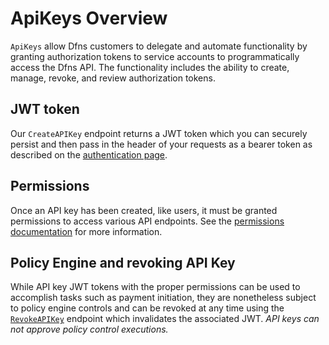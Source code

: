 # ApiKeys Overview

`ApiKeys` allow Dfns customers to delegate and automate functionality by granting authorization tokens to service accounts to programmatically access the Dfns API. The functionality includes the ability to create, manage, revoke, and review authorization tokens.

## JWT token

Our `CreateAPIKey` endpoint returns a JWT token which you can securely persist and then pass in the header of your requests as a bearer token as described on the [authentication page](../../getting-started/authentication-authorization.md).

## Permissions

Once an API key has been created, like users, it must be granted permissions to access various API endpoints. See the [permissions documentation](../../in-development/permissions/) for more information.&#x20;

## Policy Engine and revoking API Key

While API key JWT tokens with the proper permissions can be used to accomplish tasks such as payment initiation, they are nonetheless subject to policy engine controls and can be revoked at any time using the [`RevokeAPIKey`](RevokeApiKey.md) endpoint which invalidates the associated JWT.  _API keys can not approve policy control executions._&#x20;
